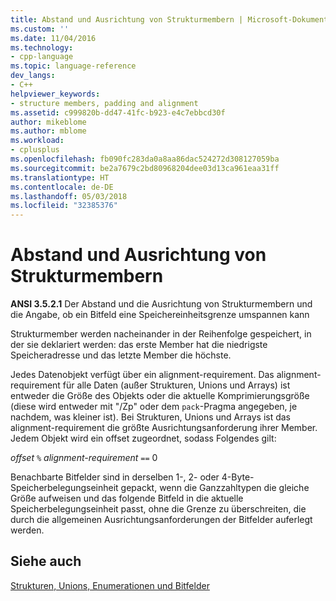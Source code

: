 ```yaml
---
title: Abstand und Ausrichtung von Strukturmembern | Microsoft-Dokumentation
ms.custom: ''
ms.date: 11/04/2016
ms.technology:
- cpp-language
ms.topic: language-reference
dev_langs:
- C++
helpviewer_keywords:
- structure members, padding and alignment
ms.assetid: c999820b-dd47-41fc-b923-e4c7ebbcd30f
author: mikeblome
ms.author: mblome
ms.workload:
- cplusplus
ms.openlocfilehash: fb090fc283da0a8aa86dac524272d308127059ba
ms.sourcegitcommit: be2a7679c2bd80968204dee03d13ca961eaa31ff
ms.translationtype: HT
ms.contentlocale: de-DE
ms.lasthandoff: 05/03/2018
ms.locfileid: "32385376"
---
```

# <a name="padding-and-alignment-of-structure-members"></a>Abstand und Ausrichtung von Strukturmembern
**ANSI 3.5.2.1** Der Abstand und die Ausrichtung von Strukturmembern und die Angabe, ob ein Bitfeld eine Speichereinheitsgrenze umspannen kann  
  
 Strukturmember werden nacheinander in der Reihenfolge gespeichert, in der sie deklariert werden: das erste Member hat die niedrigste Speicheradresse und das letzte Member die höchste.  
  
 Jedes Datenobjekt verfügt über ein alignment-requirement. Das alignment-requirement für alle Daten (außer Strukturen, Unions und Arrays) ist entweder die Größe des Objekts oder die aktuelle Komprimierungsgröße (diese wird entweder mit "/Zp" oder dem `pack`-Pragma angegeben, je nachdem, was kleiner ist). Bei Strukturen, Unions und Arrays ist das alignment-requirement die größte Ausrichtungsanforderung ihrer Member. Jedem Objekt wird ein offset zugeordnet, sodass Folgendes gilt:  
  
 *offset*  `%` *alignment-requirement* `==` 0  
  
 Benachbarte Bitfelder sind in derselben 1-, 2- oder 4-Byte-Speicherbelegungseinheit gepackt, wenn die Ganzzahltypen die gleiche Größe aufweisen und das folgende Bitfeld in die aktuelle Speicherbelegungseinheit passt, ohne die Grenze zu überschreiten, die durch die allgemeinen Ausrichtungsanforderungen der Bitfelder auferlegt werden.  
  
## <a name="see-also"></a>Siehe auch  
 [Strukturen, Unions, Enumerationen und Bitfelder](../c-language/structures-unions-enumerations-and-bit-fields.md)